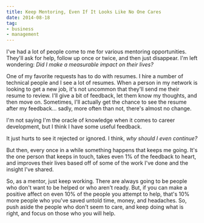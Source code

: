 ```yaml
---
title: Keep Mentoring, Even If It Looks Like No One Cares
date: 2014-08-18
tag:
- business
- management
---
```

I've had a lot of people come to me for various mentoring opportunities.  They'll ask for help, follow up once or twice, and then just disappear.  I'm left wondering: _Did I make a measurable impact on their lives?_  

<!--more-->

One of my favorite requests has to do with resumes.  I hire a number of technical people and I see a lot of resumes.  When a person in my network is looking to get a new job, it's not uncommon that they'll send me their resume to review.  I'll give a bit of feedback, let them know my thoughts, and then move on.  Sometimes, I'll actually get the chance to see the resume after my feedback... sadly, more often than not, there's almost no change.

I'm not saying I'm the oracle of knowledge when it comes to career development, but I think I have some useful feedback.  

It just hurts to see it rejected or ignored.  I think, _why should I even continue?_

But then, every once in a while something happens that keeps me going.  It's the one person that keeps in touch, takes even 1% of the feedback to heart, and improves their lives based off of some of the work I've done and the insight I've shared.

So, as a mentor, just keep working.  There are always going to be people who don't want to be helped or who aren't ready.  But, if you can make a positive affect on even 10% of the people you attempt to help, that's 10% more people who you've saved untold time, money, and headaches.  So, push aside the people who don't seem to care, and keep doing what is right, and focus on those who you will help.
